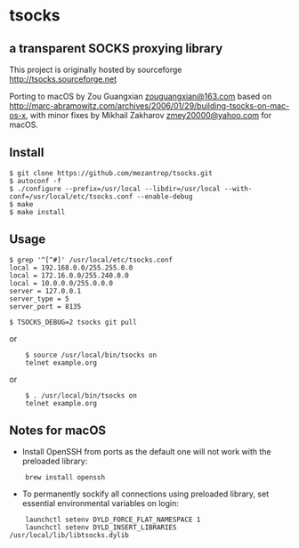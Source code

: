 # tsocks
## a transparent SOCKS proxying library

This project is originally hosted by sourceforge http://tsocks.sourceforge.net

Porting to macOS by Zou Guangxian <zouguangxian@163.com> based on http://marc-abramowitz.com/archives/2006/01/29/building-tsocks-on-mac-os-x, with minor fixes by Mikhail Zakharov <zmey20000@yahoo.com> for macOS.

## Install
    $ git clone https://github.com/mezantrop/tsocks.git
    $ autoconf -f
    $ ./configure --prefix=/usr/local --libdir=/usr/local --with-conf=/usr/local/etc/tsocks.conf --enable-debug
    $ make
    $ make install

## Usage
    $ grep '^[^#]' /usr/local/etc/tsocks.conf 
    local = 192.168.0.0/255.255.0.0
    local = 172.16.0.0/255.240.0.0
    local = 10.0.0.0/255.0.0.0
    server = 127.0.0.1
    server_type = 5
    server_port = 8135

    $ TSOCKS_DEBUG=2 tsocks git pull

or
```
    $ source /usr/local/bin/tsocks on 
    telnet example.org
```
or
```
    $ . /usr/local/bin/tsocks on 
    telnet example.org
```

## Notes for macOS

* Install OpenSSH from ports as the default one will not work with the preloaded library:
```
    brew install openssh
```

*  To permanently sockify all connections using preloaded library, set essential environmental variables on login:
```
    launchctl setenv DYLD_FORCE_FLAT_NAMESPACE 1
    launchctl setenv DYLD_INSERT_LIBRARIES /usr/local/lib/libtsocks.dylib
```
